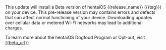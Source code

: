This update will install a Beta version of hentaiOS {{release_name}} ({{tag}}) on your device. This pre-release version
may contains errors and defects that can affect normal functioning of your device. Downloading updates over cellular
data or metered Wi-Fi networks may lead to additional charges.

To learn more about the hentaiOS Dogfood Program or Opt-out, visit [{{beta_url}}]({{beta_url}})

